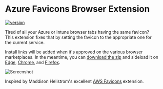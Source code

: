 # Azure Favicons Browser Extension

[![version](https://img.shields.io/github/manifest-json/v/pl4nty/azure-favicons?logo=github&logoColor=white)](https://github.com/pl4nty/azure-favicons/releases)
<!-- [![Edge Add-on]()]() -->
<!-- [![Chrome Extension](https://img.shields.io/chrome-web-store/v/foo?logo=google&logoColor=white)](https://chrome.google.com/webstore/detail/azure-favicons/foo) -->
<!-- [![Firefox Add-on](https://img.shields.io/amo/v/azure-favicons?logo=mozilla&logoColor=white)](https://addons.mozilla.org/en-US/firefox/addon/azure-favicons) -->

Tired of all your Azure or Intune browser tabs having the same favicon? This extension fixes that by setting the favicon to the appropriate one for the current service.

Install links will be added when it's approved on the various browser marketplaces. In the meantime, you can [download the zip](https://github.com/pl4nty/azure-favicons/releases) and sideload it on [Edge](https://learn.microsoft.com/en-us/microsoft-edge/extensions-chromium/getting-started/extension-sideloading), [Chrome](https://developer.chrome.com/docs/extensions/mv2/getstarted/#manifest), and [Firefox](https://developer.mozilla.org/en-US/docs/Mozilla/Add-ons/WebExtensions/Your_first_WebExtension#installing).

![Screenshot](https://raw.githubusercontent.com/pl4nty/azure-favicons/main/assets/screenshot2.png)

Inspired by Maddison Hellstrom's excellent [AWS Favicons](https://github.com/b0o/aws-favicons-webextension/) extension.